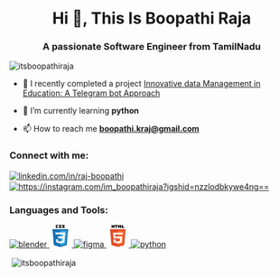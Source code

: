 <h1 align="center">Hi 👋, This Is Boopathi Raja</h1>
<h3 align="center">A passionate Software Engineer from TamilNadu</h3>

<p align="left"> <img src="https://komarev.com/ghpvc/?username=itsboopathiraja&label=Profile%20views&color=0e75b6&style=flat" alt="itsboopathiraja" /> </p>

- 🔭 I recently completed a project [Innovative data Management in Education: A Telegram bot Approach](https://drive.google.com/drive/folders/1sGXVSfcDs1nDtPxzrT8aTHlwYE6aDQ2L?usp=sharing)

- 🌱 I’m currently learning **python**

- 📫 How to reach me **boopathi.kraj@gmail.com**

<h3 align="left">Connect with me:</h3>
<p align="left">
<a href="https://linkedin.com/in/linkedin.com/in/raj-boopathi" target="blank"><img align="center" src="https://icons8.com/icon/xuvGCOXi8Wyg/linkedin" alt="linkedin.com/in/raj-boopathi" height="30" width="40" /></a>
<a href="https://instagram.com/https://instagram.com/im_boopathiraja?igshid=nzzlodbkywe4ng==" target="blank"><img align="center" src="https://raw.githubusercontent.com/rahuldkjain/github-profile-readme-generator/master/src/images/icons/Social/instagram.svg" alt="https://instagram.com/im_boopathiraja?igshid=nzzlodbkywe4ng==" height="30" width="40" /></a>
</p>

<h3 align="left">Languages and Tools:</h3>
<p align="left"> <a href="https://www.blender.org/" target="_blank" rel="noreferrer"> <img src="https://download.blender.org/branding/community/blender_community_badge_white.svg" alt="blender" width="40" height="40"/> </a> <a href="https://www.w3schools.com/css/" target="_blank" rel="noreferrer"> <img src="https://raw.githubusercontent.com/devicons/devicon/master/icons/css3/css3-original-wordmark.svg" alt="css3" width="40" height="40"/> </a> <a href="https://www.figma.com/" target="_blank" rel="noreferrer"> <img src="https://www.vectorlogo.zone/logos/figma/figma-icon.svg" alt="figma" width="40" height="40"/> </a> <a href="https://www.w3.org/html/" target="_blank" rel="noreferrer"> <img src="https://raw.githubusercontent.com/devicons/devicon/master/icons/html5/html5-original-wordmark.svg" alt="html5" width="40" height="40"/> </a> <a href="https://www.python.org" target="_blank" rel="noreferrer"> <img src="https://icons8.com/icon/l75OEUJkPAk4/python" alt="python" width="40" height="40"/> </a> </p>

<p>&nbsp;<img align="center" src="https://github-readme-stats.vercel.app/api?username=itsboopathiraja&show_icons=true&locale=en" alt="itsboopathiraja" /></p>
